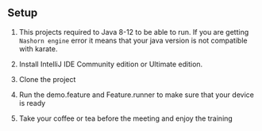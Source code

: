 <h2>Setup</h2>

1. This projects required to Java 8-12 to be able to run. If you are getting ```Nashorn engine``` error it means that your java version is not compatible with karate.

2. Install IntelliJ IDE Community edition or Ultimate edition. 

3. Clone the project 

4. Run the demo.feature and Feature.runner to make sure that your device is ready

5. Take your coffee or tea before the meeting and enjoy the training 